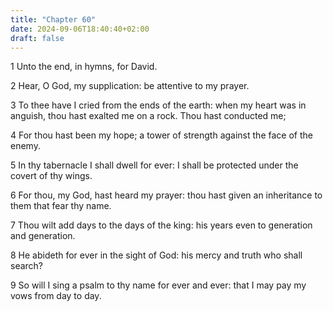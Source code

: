 ```yaml
---
title: "Chapter 60"
date: 2024-09-06T18:40:40+02:00
draft: false
---
```




1 Unto the end, in hymns, for David.

2 Hear, O God, my supplication: be attentive to my prayer.

3 To thee have I cried from the ends of the earth: when my heart was in anguish, thou hast exalted me on a rock. Thou hast conducted me;

4 For thou hast been my hope; a tower of strength against the face of the enemy.

5 In thy tabernacle I shall dwell for ever: I shall be protected under the covert of thy wings.

6 For thou, my God, hast heard my prayer: thou hast given an inheritance to them that fear thy name.

7 Thou wilt add days to the days of the king: his years even to generation and generation.

8 He abideth for ever in the sight of God: his mercy and truth who shall search?

9 So will I sing a psalm to thy name for ever and ever: that I may pay my vows from day to day.

